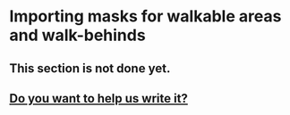 # Importing masks for walkable areas and walk-behinds

## This section is not done yet.

## <a href="https://github.com/ensadi/AGSBook" target="_blank">Do you want to help us write it?</a>
